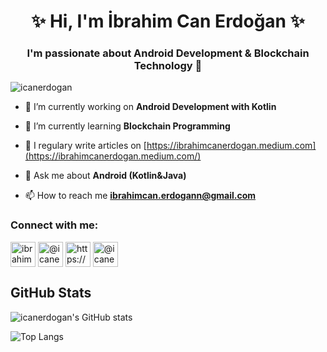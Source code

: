 
<h1 align="center">  &#x2728; Hi, I'm İbrahim Can Erdoğan  &#x2728;</h1>
<h3 align="center">I'm passionate about Android Development & Blockchain Technology &#128147;</h3>

<p align="left"> <img src="https://komarev.com/ghpvc/?username=icanerdogan&label=Profile%20views&color=0e75b6&style=flat" alt="icanerdogan" /> </p>

- 🔭 I’m currently working on **Android Development with Kotlin**

- 🌱 I’m currently learning **Blockchain Programming**

- 📝 I regulary write articles on [https://ibrahimcanerdogan.medium.com](https://ibrahimcanerdogan.medium.com/)

- 💬 Ask me about **Android (Kotlin&Java)**

- 📫 How to reach me **ibrahimcan.erdogann@gmail.com**

<p align="left">
<h3 align="left">Connect with me:</h3>
<a href="https://linkedin.com/in/ibrahimcanerdogan" target="blank"><img align="center" src="https://cdn1.iconfinder.com/data/icons/logotypes/32/square-linkedin-1024.png" alt="ibrahimcanerdogan" height="40" width="40" /></a>
<a href="https://medium.com/@ibrahimcanerdogan" target="blank"><img align="center" src="https://cdn1.iconfinder.com/data/icons/unicons-line-vol-4/24/medium-m-1024.png" alt="@icanerdogan" height="40" width="40" /></a>
<a href="https://www.youtube.com/channel/UCevIikvuddEfPCBECo8UGLg?view_as=subscriber" target="blank"><img align="center" src="https://cdn3.iconfinder.com/data/icons/2018-social-media-logotypes/1000/2018_social_media_popular_app_logo_youtube-1024.png" alt="https://www.youtube.com/channel/uceviikvuddefpcbeco8uglg?view_as=subscriber" height="40" width="40"/></a>
<a href="https://play.google.com/store/apps/dev?id=4675513072052384522" target="blank"><img align="center" src="https://cdn4.iconfinder.com/data/icons/social-media-logos-6/512/103-GooglePlay_play_google_play_apps-1024.png" alt="@icanerdogan" height="40" width="40" /></a>
</p>

## GitHub Stats

![icanerdogan's GitHub stats](https://github-readme-stats.vercel.app/api?username=icanerdogan&show_icons=true&theme=radical)

![Top Langs](https://github-readme-stats.vercel.app/api/top-langs/?username=icanerdogan&layout=compact&theme=radical)

<!--
**icanerdogan/icanerdogan** is a ✨ _special_ ✨ repository because its `README.md` (this file) appears on your GitHub profile.
-->

